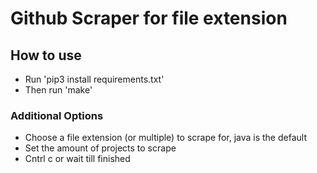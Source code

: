 # Github Scraper for file extension

## How to use

- Run 'pip3 install requirements.txt'
- Then run 'make'



### Additional Options 
- Choose a file extension (or multiple) to scrape for, java is the default
- Set the amount of projects to scrape
- Cntrl c or wait till finished